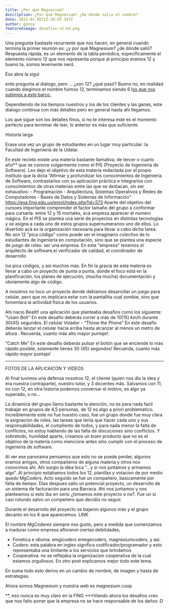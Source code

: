 ```yaml
---
title: ¿Por qué Magnesium?
description: ¿Por qué Magnesium? ¿De dónde salio el nombre?
date: 2021-01-05T23:29:55.247Z
author: gonza
featuredimage: desafios-v2-hd.png
---
```

Una pregunta bastaste recurrente que nos hacen, en general cuando termina la primer reunión es: ¿y por qué Magnesium? ¿de dónde salió? Respuesta rápida, es un elemento de la tabla periódica, específicamente el elemento número 12 que nos representa porque al principio eramos 12 y bueno ta, somos levemente nerd.

Eso abre la sigui

ente pregunta al dialogo, pero ... ¿son 12? ¿qué pasó? Bueno no, en realidad cuando elegimos el nombre fuimos 12, terminamos siendo 6 l[os que nos subimos a este barco ]([magnesium.coop/#nosotros](magnesium.coop/#nosotros).)[](magnesium.coop/#nosotros).

Dependiendo de los tiempos nuestros y los de los clientes y las ganas, este dialogo continua con más detalles pero en general hasta ahí llegamos. 

Los que sigue son los detalles finos, si no te interesa este es el momento perfecto para terminar de leer, lo anterior es más que suficiente. 

Historia larga

Erase una vez un grupo de estudiantes en un lugar muy particular: la Facultad de Ingeniería de la Udelar. 

En este recinto existe una materia bastante llamativa, de tercer o cuarto año\*\* que se conoce vulgarmente como el PIS (Proyecto de Ingeniería de Software). Les dejo el objetivo de esta materia redactada por el propio instituto que la dicta "Afirmar y profundizar los conocimientos de Ingeniería de Software, contrastarlos con su aplicación práctica e integrarlos con conocimientos de otras materias entre las que se destacan, sin ser exhaustivo: - Programación - Arquitectura, Sistemas Operativos y Redes de Computadores - Bases de Datos y Sistemas de Información" https://eva.fing.edu.uy/enrol/index.php?id=573 Aparte del objetivo del cursoes importante comprender el factor tamaño del grupo a conformar para cursarla: entre 12 y 15 mortales, acá empieza aparecer el numero mágico. En el PIS se plantea una serie de proyectos en distintas tecnologías y se asigna a cada uno de estos grupos supernumerarios uno de ellos. Lo divertido acá es la organización necesaria para llevar a cabo dicha tarea. No son 12 "pica código" como puede ser el imaginario colectivo de lo estudiantes de ingeniería en computación, sino que se plantea una especie de juego de roles: ser una empresa. En esta "empresa" tenemos el arquitecto de software,el verificador de calidad, el coordinador de desarrollo

los pica códigos, y así muchos más. En fin la gracia de esta materia es llevar a cabo un proyecto de punta a punta, donde el foco está en la planificación, los planes de ejecución, (mucha mucha) documentación y obviamente algo de código.

A nosotros no toco un proyecto donde debiamos desarrollar un juego para celular, pero que no implicara estar con la pantallita cual zombie, sino que fomentara la actividad fisica de los usuarios.

Ahi nacio BeatIt! una aplicación que planteaba desafios como los siguiente:
 “Usain Bolt” 
 	En este desafío deberás correr a más de 10(15) km/h durante 30(45) segundos.
 El celular Volador - “Throw the Phone” 
 	En este desafío deberás lanzar el celular hacia arriba hasta alcanzar al menos un metro de altura . Recuerda, cuanto más alto mayor puntaje!. 

“Catch Me”
En este desafío deberás pulsar el botón que se enciende lo más rápido posible, solamente tienes 30 (45) segundos!
Recuerda, cuanto más rápido mayor puntaje!

- - -

FOTOS DE LA APLICAICON Y VIDEOS

Al final tuvimos una defensa nosotros 12, el cliente (quien nos dio la idea y era nuestra contraparte), nuestro tutor, y 3 docentes más. Salvamos con 11, no con 12, en otra historia podemos conversar el motivo, es algo ya superado, o no...

La dinamica del grupo llamo bastante la atención, no es para nada facil trabajar en grupos de 4,5 personas, de 12 es algo a priori problematico. Increiblemente este no fue nuestro caso, fue un grupo donde fue muy clara la asignacion de roles, las tareas que tenia que hacer cada uno y sus responsabilidades, el cumpliento de todos, y para nada menor la falta de conflictos, no estoy hablando de las falta de discuciones sino conflictos. Y sobretodo, humildad aparte, creamos un buen producto que no es el objetivo de la materia como mencione antes sino cumplir con el proceso de ingenieria de software.

Al ver ese panorama pensamos que esto no se puede perder, algunos eramos amigos, otros compañeros de alguna materia y otros nos conocimos ahi. Ahi surgio la idea loca "...y si nos juntamos y armamos algo". Al principio estabamos todos los 12, planillas y votacion de por medio quedo MgCoders. Acto seguido se fue un compañero, basicamente por falta de tiempo.
Dias despues salio un potencial proyecto, un desarrollo de un sistema de facturación para una Barraca. Ahi nos juntamos y nos planteamos si esto iba en serio ¿tomamos este proyecto o no?. Fue un si casi rotundo salvo un compeñero que decidio no seguir.

Durante el desarrollo del proyecto se bajaron algunos más y el grupo decanto en los 6 que aparecemos. LINK

El nombre MgCoderes siempre nos gusto, pero a medida que comenzamos a madurar como empresa afloraron ciertas debilidades, 

* Fonetica e idioma:  emgicoders emegecoders, magnesiumcoders, y asi.
* Coders: esta palabra en ingles significa codificador/programador y esto representaba una limitante a los servicios que brindamos
* Cooperativa: no se reflejaba la organizacion cooperativa de la cual estamos orgullosos. En otro post explicamos mejor todo este tema.

En suma todo esto derivo en un cambio de nombre, de imagen  y hasta de estrategias.

Ahora somos Magnesium y nuestra web es magnesium.coop

**, eso nunca es muy claro en la FING
***Viendo ahora los desafios creo que nos falto poner que la empresa no se hace responsable de los daños :D